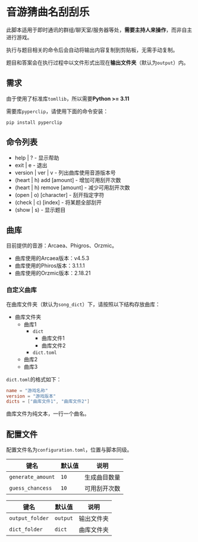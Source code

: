 # 音游猜曲名刮刮乐

此脚本适用于即时通讯的群组/聊天室/服务器等处，**需要主持人来操作**，而非自主进行游戏。

执行与题目相关的命令后会自动将输出内容复制到剪贴板，无需手动复制。

题目和答案会在执行过程中以文件形式出现在**输出文件夹**（默认为`output`）内。

## 需求

由于使用了标准库`tomllib`，所以需要**Python >= 3.11**

需要库`pyperclip`，请使用下面的命令安装：

``` shell
pip install pyperclip
```

## 命令列表

- help | ? - 显示帮助
- exit | e - 退出
- version | ver | v - 列出曲库使用音游版本号
- (heart | h) add [amount] - 增加可用刮开次数
- (heart | h) remove [amount] - 减少可用刮开次数
- (open | o) [character] - 刮开指定字符
- (check | c) [index] - 将某题全部刮开
- (show | s) - 显示题目

## 曲库

目前提供的音游：Arcaea、Phigros、Orzmic。

- 曲库使用的Arcaea版本：v4.5.3
- 曲库使用的Phiros版本：3.1.1.1
- 曲库使用的Orzmic版本：2.18.21

### 自定义曲库

在曲库文件夹（默认为`song_dict`）下，请按照以下结构存放曲库：

- 曲库文件夹
  - 曲库1
    - `dict`
      - 曲库文件1
      - 曲库文件2
    - `dict.toml`
  - 曲库2
  - 曲库3

`dict.toml`的格式如下：

``` toml
name = "游戏名称"
version = "游戏版本"
dicts = ["曲库文件1", "曲库文件2"]
```

曲库文件为纯文本，一行一个曲名。

## 配置文件

配置文件名为`configuration.toml`，位置与脚本同级。

| 键名              | 默认值 | 说明         |
|-------------------|--------|--------------|
| `generate_amount` | `10`   | 生成曲目数量 |
| `guess_chancess`  | `10`   | 可用刮开次数 |

| 键名            | 默认值   | 说明       |
|-----------------|----------|------------|
| `output_folder` | `output` | 输出文件夹 |
| `dict_folder`   | `dict`   | 曲库文件夹 |
